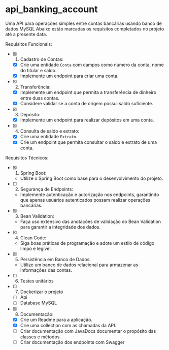 # api_banking_account
Uma API para operações simples entre contas bancárias usando banco de dados MySQL
Abaixo estão marcadas os requisitos completados no projeto até a presente data.

Requisitos Funcionais:

- [x] 1. Cadastro de Contas:
    - [x] Crie uma entidade `Conta` com campos como número da conta, nome do titular e saldo.
    - [x] Implemente um endpoint para criar uma conta.

- [x] 2. Transferência:

    - [x] Implemente um endpoint que permita a transferência de dinheiro entre duas contas.
    - [x] Considere validar se a conta de origem possui saldo suficiente.

- [x] 3. Depósito:

    - [x] Implemente um endpoint para realizar depósitos em uma conta.

- [x] 4. Consulta de saldo e extrato:

    - [x] Crie uma entidade `Extrato`.
    - [x] Crie um endpoint que permita consultar o saldo e extrato de uma conta.

Requisitos Técnicos:

- [x] 1. Spring Boot:

    - Utilize o Spring Boot como base para o desenvolvimento do projeto.

- [ ] 2. Segurança de Endpoints:

    - Implemente autenticação e autorização nos endpoints, garantindo que apenas usuários autenticados possam realizar operações bancárias.

- [x] 3. Bean Validation:

    - Faça uso extensivo das anotações de validação do Bean Validation para garantir a integridade dos dados.

- [x] 4. Clean Code:

    - Siga boas práticas de programação e adote um estilo de código limpo e legível.

- [x] 5. Persistência em Banco de Dados:

    - Utilize um banco de dados relacional para armazenar as informações das contas.

- [ ] 6. Testes unitários

- [ ] 7. Dockerizar o projeto

   - [ ] Api
   - [ ] Database MySQL
  
- [x] 8. Documentação:

   - [x] Crie um Readme para a aplicação.
   - [x] Crie uma collection com as chamadas da API.
   - [ ] Criar documentação com JavaDocs documentar o propósito das classes e métodos.
   - [ ] Criar documentação dos endpoints com Swagger